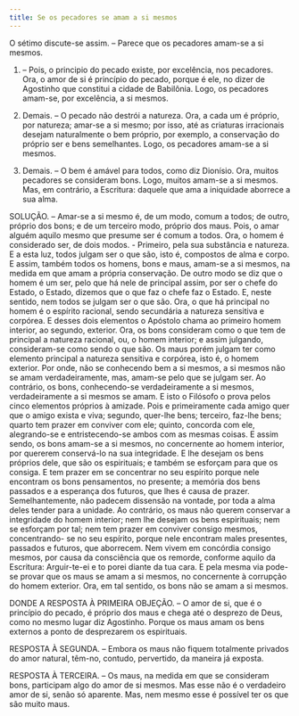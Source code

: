 ```yaml
---
title: Se os pecadores se amam a si mesmos
---
```


O sétimo discute-se assim. – Parece que os pecadores amam-se a si mesmos.  

1. – Pois, o principio do pecado existe, por excelência, nos pecadores. Ora, o amor de si é princípio do pecado, porque é ele, no dizer de Agostinho que constitui a cidade de Babilônia. Logo, os pecadores amam-se, por excelência, a si mesmos.  

2. Demais. – O pecado não destrói a natureza. Ora, a cada um é próprio, por natureza; amar-se a si mesmo; por isso, até as criaturas irracionais desejam naturalmente o bem próprio, por exemplo, a conservação do próprio ser e bens semelhantes. Logo, os pecadores amam-se a si mesmos.  

3. Demais. – O bem é amável para todos, como diz Dionísio. Ora, muitos pecadores se consideram bons. Logo, muitos amam-se a si mesmos.  Mas, em contrário, a Escritura: daquele que ama a iniquidade aborrece a sua alma.  

SOLUÇÃO. – Amar-se a si mesmo é, de um modo, comum a todos; de outro, próprio dos bons; e de um terceiro modo, próprio dos maus.  Pois, o amar alguém aquilo mesmo que presume ser é comum a todos. Ora, o homem é considerado ser, de dois modos. - Primeiro, pela sua substância e natureza. E a esta luz, todos julgam ser o que são, isto é, compostos de alma e corpo. E assim, também todos os homens, bons e maus, amam-se a si mesmos, na medida em que amam a própria conservação. De outro modo se diz que o homem é um ser, pelo que há nele de principal assim, por ser o chefe do Estado, o Estado, dizemos que o que faz o chefe faz o Estado. E, neste sentido, nem todos se julgam ser o que são. Ora, o que há principal no homem é o espírito racional, sendo secundária a natureza sensitiva e corpórea. E desses dois elementos o Apóstolo chama ao primeiro homem interior, ao segundo, exterior. Ora, os bons consideram como o que tem de principal a natureza racional, ou, o homem interior; e assim julgando, consideram-se como sendo o que são. Os maus porém julgam ter como elemento principal a natureza sensitiva e corpórea, isto é, o homem exterior. Por onde, não se conhecendo bem a si mesmos, a si mesmos não se amam verdadeiramente, mas, amam-se pelo que se julgam ser. Ao contrário, os bons, conhecendo-se verdadeiramente a si mesmos, verdadeiramente a si mesmos se amam. E isto o Filósofo o prova pelos cinco elementos próprios à amizade. Pois e primeiramente cada amigo quer que o amigo exista e viva; segundo, quer-lhe bens; terceiro, faz-lhe bens; quarto tem prazer em conviver com ele; quinto, concorda com ele, alegrando-se e entristecendo-se ambos com as mesmas coisas. E assim sendo, os bons amam-se a si mesmos, no concernente ao homem interior, por quererem conservá-lo na sua integridade. E lhe desejam os bens próprios dele, que são os espirituais; e também se esforçam para que os consiga. E tem prazer em se concentrar no seu espírito porque nele encontram os bons pensamentos, no presente; a memória dos bens passados e a esperança dos futuros, que lhes é causa de prazer. Semelhantemente, não padecem dissensão na vontade, por toda a alma deles tender para a unidade.  Ao contrário, os maus não querem conservar a integridade do homem interior; nem lhe desejam os bens espirituais; nem se esforçam por tal; nem tem prazer em conviver consigo mesmos, concentrando- se no seu espírito, porque nele encontram males presentes, passados e futuros, que aborrecem. Nem vivem em concórdia consigo mesmos, por causa da consciência que os remorde, conforme aquilo da Escritura: Arguir-te-ei e to porei diante da tua cara.  E pela mesma via pode-se provar que os maus se amam a si mesmos, no concernente à corrupção do homem exterior. Ora, em tal sentido, os bons não se amam a si mesmos.  

DONDE A RESPOSTA À PRIMEIRA OBJEÇÃO. – O amor de si, que é o princípio do pecado, é próprio dos maus e chega até o desprezo de Deus, como no mesmo lugar diz Agostinho. Porque os maus amam os bens externos a ponto de desprezarem os espirituais.  

RESPOSTA À SEGUNDA. – Embora os maus não fiquem totalmente privados do amor natural, têm-no, contudo, pervertido, da maneira já exposta.  

RESPOSTA À TERCEIRA. – Os maus, na medida em que se consideram bons, participam algo do amor de si mesmos. Mas esse não é o verdadeiro amor de si, senão só aparente. Mas, nem mesmo esse é possível ter os que são muito maus.